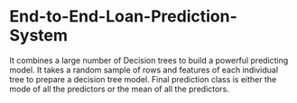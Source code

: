 # End-to-End-Loan-Prediction-System
It combines a large number of Decision trees to build a powerful predicting model. It takes a random sample of rows and features of each individual tree to prepare a decision tree model. Final prediction class is either the mode of all the predictors or the mean of all the predictors.
